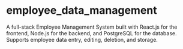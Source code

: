 # employee_data_management
A full-stack Employee Management System built with React.js for the frontend, Node.js for the backend, and PostgreSQL for the database. Supports employee data entry, editing, deletion, and storage.
